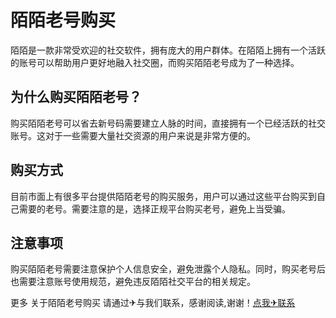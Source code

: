 # 陌陌老号购买

陌陌是一款非常受欢迎的社交软件，拥有庞大的用户群体。在陌陌上拥有一个活跃的账号可以帮助用户更好地融入社交圈，而购买陌陌老号成为了一种选择。

## 为什么购买陌陌老号？

购买陌陌老号可以省去新号码需要建立人脉的时间，直接拥有一个已经活跃的社交账号。这对于一些需要大量社交资源的用户来说是非常方便的。

## 购买方式

目前市面上有很多平台提供陌陌老号的购买服务，用户可以通过这些平台购买到自己需要的老号。需要注意的是，选择正规平台购买老号，避免上当受骗。

## 注意事项

购买陌陌老号需要注意保护个人信息安全，避免泄露个人隐私。同时，购买老号后也需要注意账号使用规范，避免违反陌陌社交平台的相关规定。

更多 关于陌陌老号购买 请通过✈与我们联系，感谢阅读,谢谢！[点我✈联系](https://w.k02.cc)